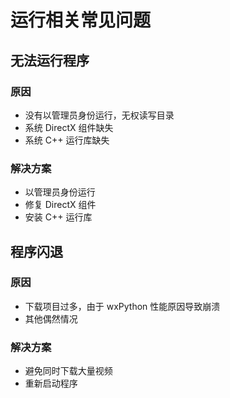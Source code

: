 # 运行相关常见问题
## 无法运行程序
### 原因
* 没有以管理员身份运行，无权读写目录
* 系统 DirectX 组件缺失
* 系统 C++ 运行库缺失

### 解决方案
* 以管理员身份运行
* 修复 DirectX 组件
* 安装 C++ 运行库

## 程序闪退
### 原因
* 下载项目过多，由于 wxPython 性能原因导致崩溃
* 其他偶然情况

### 解决方案
* 避免同时下载大量视频
* 重新启动程序